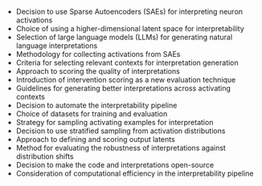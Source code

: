 - Decision to use Sparse Autoencoders (SAEs) for interpreting neuron activations
- Choice of using a higher-dimensional latent space for interpretability
- Selection of large language models (LLMs) for generating natural language interpretations
- Methodology for collecting activations from SAEs
- Criteria for selecting relevant contexts for interpretation generation
- Approach to scoring the quality of interpretations
- Introduction of intervention scoring as a new evaluation technique
- Guidelines for generating better interpretations across activating contexts
- Decision to automate the interpretability pipeline
- Choice of datasets for training and evaluation
- Strategy for sampling activating examples for interpretation
- Decision to use stratified sampling from activation distributions
- Approach to defining and scoring output latents
- Method for evaluating the robustness of interpretations against distribution shifts
- Decision to make the code and interpretations open-source
- Consideration of computational efficiency in the interpretability pipeline